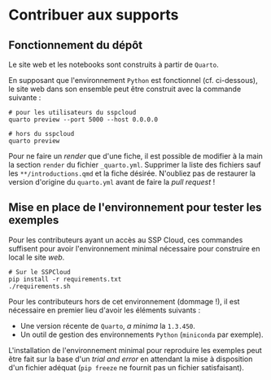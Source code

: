 # Contribuer aux supports

## Fonctionnement du dépôt

Le site web et les notebooks sont construits à partir de `Quarto`.

En supposant que l'environnement `Python` est fonctionnel (cf. ci-dessous), 
le site web dans son ensemble peut être construit avec la commande suivante : 

```shell
# pour les utilisateurs du sspcloud
quarto preview --port 5000 --host 0.0.0.0

# hors du sspcloud
quarto preview
```

Pour ne faire un _render_ que d'une fiche,
il est possible de modifier à la main la section `render` du  fichier `_quarto.yml`.
Supprimer la liste des fichiers sauf les `**/introductions.qmd` et la fiche désirée.
N'oubliez pas de restaurer la version d'origine du `quarto.yml` avant de faire la _pull request_ !

## Mise en place de l'environnement pour tester les exemples

Pour les contributeurs ayant un accès au SSP Cloud, ces commandes suffisent
pour avoir l'environnement minimal nécessaire pour construire en local le site _web_. 

```shell
# Sur le SSPCloud
pip install -r requirements.txt
./requirements.sh
```

Pour les contributeurs hors de cet environnement (dommage !), 
il est nécessaire en premier lieu d'avoir les éléments suivants :

- Une version récente de `Quarto`, _a minima_ la `1.3.450`.
- Un outil de gestion des environnements `Python` (`miniconda` par exemple).

L'installation de l'environnement minimal pour reproduire les exemples peut être
fait sur la base d'un _trial and error_ en attendant la mise à disposition
d'un fichier adéquat (`pip freeze` ne fournit pas un fichier satisfaisant).
